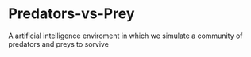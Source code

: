 # Predators-vs-Prey
A artificial intelligence enviroment in which we simulate a community of predators and preys to sorvive
